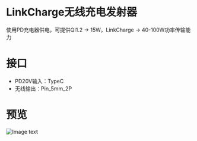 # LinkCharge无线充电发射器
使用PD充电器供电，可提供QI1.2 -> 15W，LinkCharge -> 40-100W功率传输能力

# 接口
* PD20V输入：TypeC
* 无线输出：Pin_5mm_2P

# 预览
![Image text](http://git.starsriver.net:8110/starsriver/circuits-design/-/raw/master/Modules/@WirelessPowerP40_Transmitter(TS61002+TS80003)/preview.jpg)